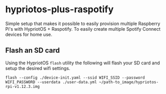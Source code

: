 # hypriotos-plus-raspotify
Simple setup that makes it possible to easily provision multiple Raspberry Pi's with HypriotOS + Raspotify. To easily create multiple Spotify Connect devices for home use.

## Flash an SD card
Using the HypriotOS `flash` utility the following will flash your SD card and setup the desired wifi settings.
```
flash --config ./device-init.yaml --ssid WIFI_SSID --password WIFI_PASSWORD --userdata ./user-data.yml ~/path-to_image/hypriotos-rpi-v1.12.3.img
```
